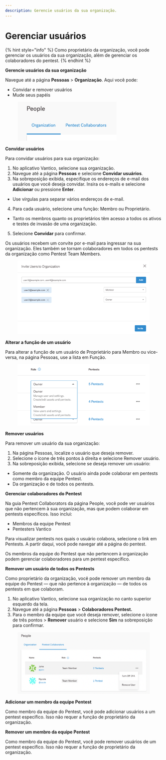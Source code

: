 ```yaml
---
description: Gerencie usuários da sua organização.
---
```


# Gerenciar usuários

{% hint style="info" %}
Como proprietário da organização, você pode gerenciar os usuários da sua organização, além de gerenciar os colaboradores do pentest.
{% endhint %}



**Gerencie usuários da sua organização**

Navegue até a página **Pessoas** > **Organização**. Aqui você pode:

* Convidar e remover usuários
* Mude seus papéis

<figure><img src="../../../.gitbook/assets/PeopleOrganization.png" alt=""><figcaption></figcaption></figure>



**Convidar usuários**

Para convidar usuários para sua organização:

1. No aplicativo Vantico, selecione sua organização.
2. Navegue até a página **Pessoas** e selecione **Convidar usuários**.
3. Na sobreposição exibida, especifique os endereços de e-mail dos usuários que você deseja convidar. Insira os e-mails e selecione **Adicionar** ou pressione **Enter**.

* Use vírgulas para separar vários endereços de e-mail.

4. Para cada usuário, selecione uma função: Membro ou Proprietário.

* Tanto os membros quanto os proprietários têm acesso a todos os ativos e testes de invasão de uma organização.

5. Selecione **Convidar** para confirmar.



Os usuários recebem um convite por e-mail para ingressar na sua organização. Eles também se tornam colaboradores em todos os pentests da organização como Pentest Team Members.

<figure><img src="../../../.gitbook/assets/InviteUsersOverlay.png" alt=""><figcaption></figcaption></figure>



**Alterar a função de um usuário**

Para alterar a função de um usuário de Proprietário para Membro ou vice-versa, na página Pessoas, use a lista em Função.



<figure><img src="../../../.gitbook/assets/ChangeUserRole.png" alt=""><figcaption></figcaption></figure>



**Remover usuários**

Para remover um usuário da sua organização:

1. Na página Pessoas, localize o usuário que deseja remover.
2. Selecione o ícone de três pontos à direita e selecione Remover usuário.
3. Na sobreposição exibida, selecione se deseja remover um usuário:

* Somente da organização. O usuário ainda pode colaborar em pentests como membro da equipe Pentest.
* Da organização e de todos os pentests.



**Gerenciar colaboradores do Pentest**

Na guia Pentest Collaborators da página People, você pode ver usuários que não pertencem à sua organização, mas que podem colaborar em pentests específicos. Isso inclui:

* Membros da equipe Pentest
* Pentesters Vantico

Para visualizar pentests nos quais o usuário colabora, selecione o link em Pentests. A partir daqui, você pode navegar até a página do pentest.

Os membros da equipe do Pentest que não pertencem à organização podem gerenciar colaboradores para um pentest específico.



**Remover um usuário de todos os Pentests**

Como proprietário da organização, você pode remover um membro da equipe do Pentest — que não pertence à organização — de todos os pentests em que colaboram.

1. No aplicativo Vantico, selecione sua organização no canto superior esquerdo da tela.
2. Navegue até a página **Pessoas** > **Colaboradores Pentest.**
3. Para o membro da equipe que você deseja remover, selecione o ícone de três pontos > **Remover** usuário e selecione **Sim** na sobreposição para confirmar.

<figure><img src="../../../.gitbook/assets/RemoveCollaboratorFromAllPentests.png" alt=""><figcaption></figcaption></figure>



**Adicionar um membro da equipe Pentest**

Como membro da equipe do Pentest, você pode adicionar usuários a um pentest específico. Isso não requer a função de proprietário da organização.



**Remover um membro da equipe Pentest**

Como membro da equipe do Pentest, você pode remover usuários de um pentest específico. Isso não requer a função de proprietário da organização.
